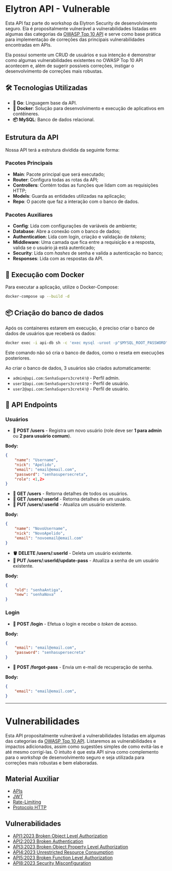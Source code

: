 # Elytron API - Vulnerable

Esta API faz parte do workshop da Elytron Security de desenvolvimento seguro. Ela é propositalmente vulnerável a vulnerabilidades listadas em algumas das categorias da [OWASP Top 10 API](https://owasp.org/API-Security/editions/2023/en/0x11-t10/) e serve como base prática para implementação de correções das principais vulnerabilidades encontradas em APIs. 

Ela possui somente um CRUD de usuários e sua intenção é demonstrar como algumas vulnerabilidades existentes no OWASP Top 10 API acontecem e, além de sugerir possíveis correções, instigar o desenvolvimento de correções mais robustas.

## 🛠 Tecnologias Utilizadas

- **🔵 Go**: Linguagem base da API.
- **🐳 Docker**: Solução para desenvolvimento e execução de aplicativos em contêineres.
- **📦 MySQL**: Banco de dados relacional.

## Estrutura da API

Nossa API terá a estrutura dividida da seguinte forma:

### Pacotes Principais

- **Main**: Pacote principal que será executado;
- **Router**: Configura todas as rotas da API;
- **Controllers**: Contém todas as funções que lidam com as requisições HTTP;
- **Models**: Guarda as entidades utilizadas na aplicação;
- **Repo**: O pacote que faz a interação com o banco de dados.


### Pacotes Auxiliares

- **Config**: Lida com configurações de variáveis de ambiente;
- **Database**: Abre a conexão com o banco de dados;
- **Authentication**: Lida com login, criação e validação de *tokens*;
- **Middleware**: Uma camada que fica entre a requisição e a resposta, valida se o usuário já está autenticado;
- **Security**: Lida com *hashes* de senha e valida a autenticação no banco;
- **Responses**: Lida com as respostas da API.

## 🐳 Execução com Docker

Para executar a aplicação, utilize o Docker-Compose:

```bash
docker-compose up --build -d
```

## 📦 Criação do banco de dados

Após os containeres estarem em execução, é preciso criar o banco de dados de usuários que receberá os dados:

```bash
docker exec -i api-db sh -c 'exec mysql -uroot -p"$MYSQL_ROOT_PASSWORD"' < sql/sql.sql
```

Este comando não só cria o banco de dados, como o reseta em execuções posteriores.

Ao criar o banco de dados, 3 usuários são criados automaticamente:

- `admin@api.com:SenhaSupers3cret4!@` - Perfil admin.
- `user1@api.com:SenhaSupers3cret4!@` - Perfil de usuário.
- `user2@api.com:SenhaSupers3cret4!@` - Perfil de usuário.


## 📡 API Endpoints

### Usuários

- **📝 POST /users** - Registra um novo usuário (role deve ser **1 para admin** ou **2 para usuário comum**).

**Body:**

```json
{
    "name": "Username",
    "nick": "Apelido",
    "email": "email@email.com",
    "password": "senhasupersecreta",
    "role": <1,2>
}
```

- **👀 GET /users** - Retorna detalhes de todos os usuários.
- **👀 GET /users/:userId** - Retorna detalhes de um usuário.
- **🔧 PUT /users/:userId** - Atualiza um usuário existente.

**Body:**

```json
{
    "name": "NovoUsername",
    "nick": "NovoApelido",
    "email": "novoemail@email.com"
}
```

- **🪣 DELETE /users/:userId** - Deleta um usuário existente.
- **🔧 PUT /users/:userId/update-pass** - Atualiza a senha de um usuário existente.

**Body:**

```json
{
    "old": "senhaAntiga",
    "new": "senhaNova"
}
```

### Login

- **📝 POST /login** - Efetua o login e recebe o *token* de acesso.

**Body:**

```json
{
    "email": "email@email.com",
    "password": "senhasupersecreta"
}
```

- **📝 POST /forgot-pass** - Envia um e-mail de recuperação de senha.

**Body:**

```json
{
    "email": "email@email.com",
}
```


---

# Vulnerabilidades

Esta API propositalmente vulnerável a vulnerabilidades listadas em algumas das categorias da [OWASP Top 10 API](https://owasp.org/API-Security/editions/2023/en/0x11-t10/). Listaremos as vulnerabilidades e impactos adicionados, assim como sugestões simples de como evitá-las e até mesmo corrigí-las. O intuito é que esta API sirva como complemento para o *workshop* de desenvolvimento seguro e seja utilizada para correções mais robustas e bem elaboradas.

## Material Auxiliar

- [APIs](docs/base/APIs#apis)
- [JWT](docs/base/JWT#jwt)
- [Rate-Limiting](docs/base/Rate-Limit#rate-limiting)
- [Protocolo HTTP](docs/base/Protocolo-HTTP#protocolo-http)

## Vulnerabilidades

- [API1:2023 Broken Object Level Authorization](docs/API01-2023/)
- [API2:2023 Broken Authentication](docs/API02-2023/)
- [API3:2023 Broken Object Property Level Authorization](docs/API03-2023/)
- [API4:2023 Unrestricted Resource Consumption](docs/API04-2023/)
- [API5:2023 Broken Function Level Authorization](docs/API05-2023/)
- [API8:2023 Security Misconfiguration](docs/API08-2023/)
